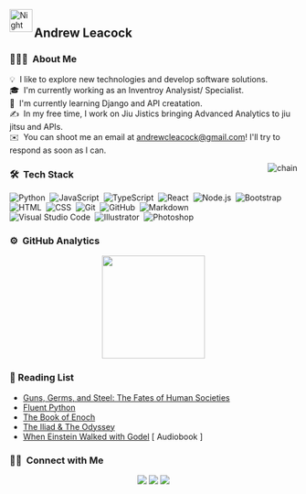 ![]()
<img alt="Night Coding" src="./assets/Hand%20Wave.gif" width='40' align="left"/><h2>Andrew Leacock</h2>

### 👨🏻‍💻 &nbsp;About Me

💡 &nbsp;I like to explore new technologies and develop software solutions.\
🎓 &nbsp;I'm currently working as an Inventroy Analysist/ Specialist.\
🌱 &nbsp;I'm currently learning Django and API creatation.\
✍️ &nbsp;In my free time, I work on Jiu Jistics bringing Advanced Analytics to jiu jitsu and APIs.\
✉️ &nbsp;You can shoot me an email at andrewcleacock@gmail.com! I'll try to respond as soon as I can.
<!-- 📄 &nbsp;Please have a look at my [Résumé](https://www.adityavsingh.com/resume.html) for more details about me. I'm open to feedback and suggestions! -->

<img alt="chain" src="https://media1.giphy.com/media/ZL9ULCUdNjOPapnq0N/giphy.gif?cid=ecf05e47zsqjoqmd8wrl6uc7if61j4srvl9mwmfsxn7orc9o&ep=v1_gifs_related&rid=giphy.gif&ct=g" align="right"/>

### 🛠 &nbsp;Tech Stack

![Python](https://img.shields.io/badge/-Python-05122A?style=flat&logo=python)&nbsp;
![JavaScript](https://img.shields.io/badge/-JavaScript-05122A?style=flat&logo=javascript)&nbsp;
![TypeScript](https://img.shields.io/badge/-TypeScript-05122A?style=flat&logo=typescript)&nbsp;
![React](https://img.shields.io/badge/-React-05122A?style=flat&logo=react)&nbsp;
![Node.js](https://img.shields.io/badge/-Node.js-05122A?style=flat&logo=node.js)&nbsp;
![Bootstrap](https://img.shields.io/badge/-Bootstrap-05122A?style=flat&logo=bootstrap&logoColor=563D7C)\
![HTML](https://img.shields.io/badge/-HTML-05122A?style=flat&logo=HTML5)&nbsp;
![CSS](https://img.shields.io/badge/-CSS-05122A?style=flat&logo=CSS3&logoColor=1572B6)&nbsp;
![Git](https://img.shields.io/badge/-Git-05122A?style=flat&logo=git)&nbsp;
![GitHub](https://img.shields.io/badge/-GitHub-05122A?style=flat&logo=github)&nbsp;
![Markdown](https://img.shields.io/badge/-Markdown-05122A?style=flat&logo=markdown)\
![Visual Studio Code](https://img.shields.io/badge/-Visual%20Studio%20Code-05122A?style=flat&logo=visual-studio-code&logoColor=007ACC)&nbsp;
![Illustrator](https://img.shields.io/badge/-Illustrator-05122A?style=flat&logo=adobe-illustrator)&nbsp;
![Photoshop](https://img.shields.io/badge/-Photoshop-05122A?style=flat&logo=adobe-photoshop)&nbsp;

### ⚙️ &nbsp;GitHub Analytics


<p align="center">
  <img height="180em" src="https://github-readme-stats-eight-theta.vercel.app/api/top-langs/?username=Andrew95496&layout=compact&langs_count=8&theme=algolia"/>
</a>
</p>


### 📖 Reading List

<ul>
<li><a href="https://www.amazon.com/Guns-Germs-Steel-Fates-Societies/dp/B002JFZUNG/ref=sr_1_2?hvadid=616862899347&hvdev=c&hvlocphy=9011973&hvnetw=g&hvqmt=e&hvrand=10448250524907794967&hvtargid=kwd-10954971491&hydadcr=24632_13611814&keywords=%27guns+germs+and+steel%27&qid=1687395341&sr=8-2" target='blank' >Guns, Germs, and Steel: The Fates of Human Societies</a></li>
<li><a href="https://www.amazon.com/Fluent-Python-Concise-Effective-Programming/dp/1492056359/ref=sr_1_1?keywords=fluent+python&qid=1684615581&s=books&sprefix=fluent%2Cstripbooks%2C110&sr=1-1&ufe=app_do%3Aamzn1.fos.006c50ae-5d4c-4777-9bc0-4513d670b6bc" target='blank' >Fluent Python</a></li>
<li><a href="#" target='blank' >The Book of Enoch</a></li>
<li><a href="https://www.amazon.com/Iliad-Odyssey-Barnes-Collectible-Editions/dp/1435167945/ref=asc_df_1435167945/?tag=hyprod-20&linkCode=df0&hvadid=344109171044&hvpos=&hvnetw=g&hvrand=4139371715413446679&hvpone=&hvptwo=&hvqmt=&hvdev=c&hvdvcmdl=&hvlocint=&hvlocphy=9011973&hvtargid=pla-744697650864&psc=1&tag=&ref=&adgrpid=69543897832&hvpone=&hvptwo=&hvadid=344109171044&hvpos=&hvnetw=g&hvrand=4139371715413446679&hvqmt=&hvdev=c&hvdvcmdl=&hvlocint=&hvlocphy=9011973&hvtargid=pla-744697650864" target='blank' >The Iliad & The Odyssey</a></li>
<li><a href="#">When Einstein Walked with Godel</a> [ Audiobook ]</li>
</ul>

### 🤝🏻 &nbsp;Connect with Me

<p align="center">
<a href="https://www.linkedin.com/in/andrew-leacock/"><img src="https://img.shields.io/badge/-Andrew%20%20Leacock-0077B5?style=flat&logo=Linkedin&logoColor=white"/></a>
<a href="andrewcleacock@gmail.com"><img src="https://img.shields.io/badge/-andrewcleacock@gmail.com-D14836?style=flat&logo=Gmail&logoColor=white"/></a>
<a href="https://instagram.com/iwantabjj"><img src="https://img.shields.io/badge/-@iwantabjj_-E4405F?style=flat&logo=Instagram&logoColor=white"/></a>
</p>
